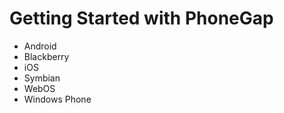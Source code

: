 Getting Started with PhoneGap
=============================

- Android
- Blackberry
- iOS
- Symbian
- WebOS
- Windows Phone